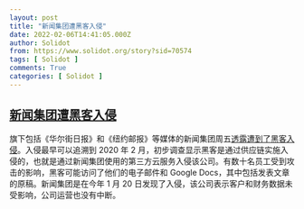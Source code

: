 ```yaml
---
layout: post
title: "新闻集团遭黑客入侵"
date: 2022-02-06T14:41:05.000Z
author: Solidot
from: https://www.solidot.org/story?sid=70574
tags: [ Solidot ]
comments: True
categories: [ Solidot ]
---
```

<!--1644158465000-->
[新闻集团遭黑客入侵](https://www.solidot.org/story?sid=70574)
------

<div>
旗下包括《华尔街日报》和《纽约邮报》等媒体的新闻集团周五<a href="https://news.slashdot.org/story/22/02/05/2035236/major-us-news-publisher-breached-chinese-supply-chain-attack-suspected" target="_blank">透露遭到了黑客入侵</a>。入侵最早可以追溯到 2020 年 2 月，初步调查显示黑客是通过供应链实施入侵的，也就是通过新闻集团使用的第三方云服务入侵该公司。有数十名员工受到攻击的影响，黑客可能访问了他们的电子邮件和 Google Docs，其中包括发表文章的原稿。新闻集团是在今年 1 月 20 日发现了入侵，该公司表示客户和财务数据未受影响，公司运营也没有中断。
</div>
